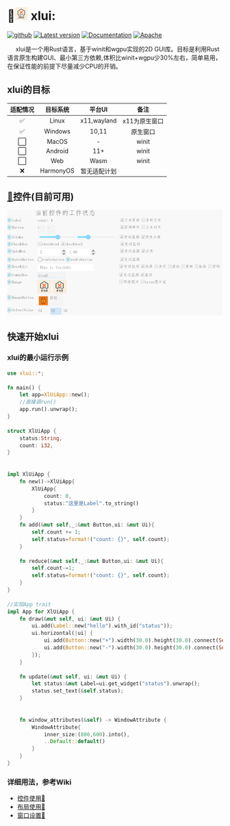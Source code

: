 # 🚀<img alt="logo" height="30" src="res/img/logo/logo_96.png" width="30"/> xlui:

[<img alt="github" src="https://img.shields.io/badge/github-xllgl2017/xlui-8da0cb?logo=github" height="20">](https://github.com/xllgl2017/xlui)
[![Latest version](https://img.shields.io/crates/v/xlui.svg)](https://crates.io/crates/xlui)
[![Documentation](https://docs.rs/xlui/badge.svg)](https://docs.rs/xlui)
[![Apache](https://img.shields.io/badge/license-Apache-blue.svg)](https://github.com/xllgl2017/xlui/blob/main/LICENSE-APACHE)

&nbsp;&nbsp;&nbsp;&nbsp; xlui是一个用Rust语言，基于winit和wgpu实现的2D
GUI库。目标是利用Rust语言原生构建GUI、最小第三方依赖,体积比winit+wgpu少30%左右，简单易用， 在保证性能的前提下尽量减少CPU的开销。

## xlui的目标

| 适配情况 |   目标系统    |    平台UI     |    备注    |
|:----:|:---------:|:-----------:|:--------:|
|  ✅   |   Linux   | x11,wayland | x11为原生窗口 |
|  ✅   |  Windows  |    10,11    |   原生窗口   |
|  ⬜️  |   MacOS   |      -      |  winit   |
|  ⬜️  |  Android  |     11+     |  winit   |
|  ⬜️  |    Web    |    Wasm     |  winit   |
|  ❌   | HarmonyOS |   暂无适配计划    |          |

## [🎯](https://github.com/xllgl2017/xlui/wiki/%E5%B8%83%E5%B1%80)控件(目前可用)

![控件状态](/res/img/doc/img_1.png)

## 快速开始xlui

### xlui的最小运行示例

```rust
use xlui::*;

fn main() {
    let app=XlUiApp::new();
    //直接调run()
    app.run().unwrap();
}

struct XlUiApp {
    status:String,
    count: i32,
}


impl XlUiApp {
    fn new()->XlUiApp{
        XlUiApp{
            count: 0,
            status:"这里是Label".to_string()
        }
    }
    fn add(&mut self,_:&mut Button,ui: &mut Ui){
        self.count += 1;
        self.status=format!("count: {}", self.count);
    }

    fn reduce(&mut self,_:&mut Button,ui: &mut Ui){
        self.count-=1;
        self.status=format!("count: {}", self.count);
    }
}

//实现App trait
impl App for XlUiApp {
    fn draw(&mut self, ui: &mut Ui) {
        ui.add(Label::new("hello").with_id("status"));
        ui.horizontal(|ui| {
            ui.add(Button::new("+").width(30.0).height(30.0).connect(Self::add));
            ui.add(Button::new("-").width(30.0).height(30.0).connect(Self::reduce));
        });
    }

    fn update(&mut self, ui: &mut Ui) {
        let status:&mut Label=ui.get_widget("status").unwrap();
        status.set_text(&self.status);
    }


    fn window_attributes(&self) -> WindowAttribute {
        WindowAttribute{
            inner_size:(800,600).into(),
            ..Default::default()
        }
    }
}

```

### 详细用法，参考Wiki

* [控件使用🦖](https://github.com/xllgl2017/xlui/wiki/%E6%8E%A7%E4%BB%B6)
* [布局使用🦖](https://github.com/xllgl2017/xlui/wiki/%E5%B8%83%E5%B1%80)
* [窗口设置🦖](https://github.com/xllgl2017/xlui/wiki/%E7%AA%97%E5%8F%A3)

[//]:  # (❌⬜️)

